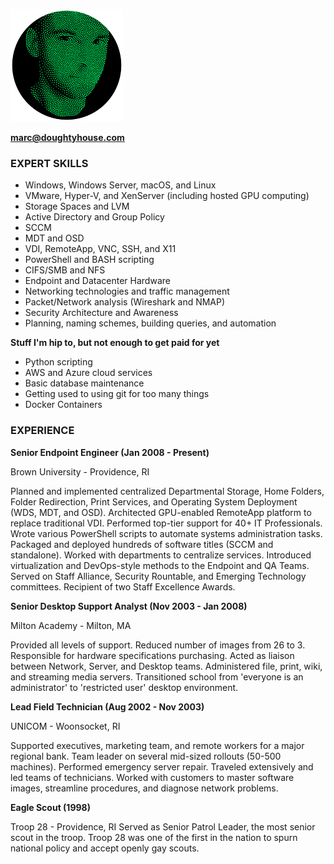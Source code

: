![I am a bunch of green dots](\images\face-stipple-circle.png)

**[marc@doughtyhouse.com](mailto:marc+githubresume@doughtyhouse.com)**

### EXPERT SKILLS

  * Windows, Windows Server, macOS, and Linux
  * VMware, Hyper-V, and XenServer (including hosted GPU computing)
  * Storage Spaces and LVM
  * Active Directory and Group Policy
  * SCCM
  * MDT and OSD
  * VDI, RemoteApp, VNC, SSH, and X11
  * PowerShell and BASH scripting
  * CIFS/SMB and NFS
  * Endpoint and Datacenter Hardware
  * Networking technologies and traffic management
  * Packet/Network analysis (Wireshark and NMAP)
  * Security Architecture and Awareness
  * Planning, naming schemes, building queries, and automation

**Stuff I'm hip to, but not enough to get paid for yet**

  * Python scripting
  * AWS and Azure cloud services
  * Basic database maintenance
  * Getting used to using git for too many things
  * Docker Containers

### EXPERIENCE
**Senior Endpoint Engineer (Jan 2008 - Present)**

Brown University - Providence, RI

Planned and implemented centralized Departmental Storage, Home Folders, Folder Redirection, Print Services, and Operating System Deployment (WDS, MDT, and OSD). Architected GPU-enabled RemoteApp platform to replace traditional VDI. Performed top-tier support for 40+ IT Professionals. Wrote various PowerShell scripts to automate systems administration tasks. Packaged and deployed hundreds of software titles (SCCM and standalone). Worked with departments to centralize services. Introduced virtualization and DevOps-style methods to the Endpoint and QA Teams. Served on Staff Alliance, Security Rountable, and Emerging Technology committees. Recipient of two Staff Excellence Awards.


**Senior Desktop Support Analyst (Nov 2003 - Jan 2008)**

Milton Academy - Milton, MA

Provided all levels of support. Reduced number of images from 26 to 3. Responsible for hardware specifications purchasing. Acted as liaison between Network, Server, and Desktop teams. Administered file, print, wiki, and streaming media servers. Transitioned school from 'everyone is an administrator' to 'restricted user' desktop environment.


**Lead Field Technician (Aug 2002 - Nov 2003)**

UNICOM - Woonsocket, RI

Supported executives, marketing team, and remote workers for a major regional bank. Team leader on several mid-sized rollouts (50-500 machines). Performed emergency server repair. Traveled extensively and led teams of technicians. Worked with customers to master software images, streamline procedures, and diagnose network problems.


**Eagle Scout (1998)**

Troop 28 - Providence, RI
Served as Senior Patrol Leader, the most senior scout in the troop. Troop 28 was one of the first in the nation to spurn national policy and accept openly gay scouts.